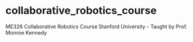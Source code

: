 # collaborative_robotics_course
ME326 Collaborative Robotics Course Stanford University - Taught by Prof. Monroe Kennedy
